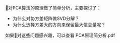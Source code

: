 :boy:对PCA算法的原理做了简单分析，主要探讨了：
- 为什么对协方差矩阵做SVD分解？
- 为什么选择方差大的方向来保留最大信息量呢？

如果:raising_hand:对这些问题感兴趣，可以查看 PCA原理简分析.pdf
